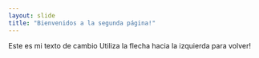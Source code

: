 ```yaml
---
layout: slide
title: "Bienvenidos a la segunda página!"
---
```

Este es mi texto de cambio
Utiliza la flecha hacia la izquierda para volver!
